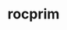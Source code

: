 ---
title: "rocprim"
layout: cache
categories: [package, develop]
meta: {"versions": ["5.7.1", "6.0.0", "6.0.2"], "compilers": ["gcc@=11.4.0"], "oss": ["ubuntu20.04"], "platforms": ["linux"], "targets": ["x86_64_v3"], "stacks": ["e4s", "root"], "num_specs": 10, "num_specs_by_stack": {"e4s": 10, "root": 10}}
spec_details: [{"hash": "3m4p3ui6poiby6fztgy7mrosjc2ms267", "compiler": "gcc@=11.4.0", "versions": ["6.0.0"], "os": "ubuntu20.04", "platform": "linux", "target": "x86_64_v3", "variants": ["amdgpu_target=auto", "build_system=cmake", "build_type=Release", "generator=make", "~ipo"], "stacks": ["e4s", "root"], "size": "-", "tarball": "https://binaries.spack.io/develop/build_cache/linux-ubuntu20.04-x86_64_v3/gcc-11.4.0/rocprim-6.0.0/linux-ubuntu20.04-x86_64_v3-gcc-11.4.0-rocprim-6.0.0-3m4p3ui6poiby6fztgy7mrosjc2ms267.spack"}, {"hash": "jtik4zr6ao4chsql5hqzay6zlscaatml", "compiler": "gcc@=11.4.0", "versions": ["5.7.1"], "os": "ubuntu20.04", "platform": "linux", "target": "x86_64_v3", "variants": ["amdgpu_target=auto", "build_system=cmake", "build_type=Release", "generator=make", "~ipo"], "stacks": ["e4s", "root"], "size": "-", "tarball": "https://binaries.spack.io/develop/build_cache/linux-ubuntu20.04-x86_64_v3/gcc-11.4.0/rocprim-5.7.1/linux-ubuntu20.04-x86_64_v3-gcc-11.4.0-rocprim-5.7.1-jtik4zr6ao4chsql5hqzay6zlscaatml.spack"}, {"hash": "dy26zmrkt5yt36iaf2i4sybdyui4y4oz", "compiler": "gcc@=11.4.0", "versions": ["5.7.1"], "os": "ubuntu20.04", "platform": "linux", "target": "x86_64_v3", "variants": ["amdgpu_target=auto", "build_system=cmake", "build_type=Release", "generator=make", "~ipo"], "stacks": ["e4s", "root"], "size": "-", "tarball": "https://binaries.spack.io/develop/build_cache/linux-ubuntu20.04-x86_64_v3/gcc-11.4.0/rocprim-5.7.1/linux-ubuntu20.04-x86_64_v3-gcc-11.4.0-rocprim-5.7.1-dy26zmrkt5yt36iaf2i4sybdyui4y4oz.spack"}, {"hash": "ke7vhf3bi2ryong2swtyffclyonawhei", "compiler": "gcc@=11.4.0", "versions": ["6.0.0"], "os": "ubuntu20.04", "platform": "linux", "target": "x86_64_v3", "variants": ["amdgpu_target=auto", "build_system=cmake", "build_type=Release", "generator=make", "~ipo"], "stacks": ["e4s", "root"], "size": "-", "tarball": "https://binaries.spack.io/develop/build_cache/linux-ubuntu20.04-x86_64_v3/gcc-11.4.0/rocprim-6.0.0/linux-ubuntu20.04-x86_64_v3-gcc-11.4.0-rocprim-6.0.0-ke7vhf3bi2ryong2swtyffclyonawhei.spack"}, {"hash": "p4msbwudhjqq6kv4fzwqx4d7p36y47bi", "compiler": "gcc@=11.4.0", "versions": ["5.7.1"], "os": "ubuntu20.04", "platform": "linux", "target": "x86_64_v3", "variants": ["amdgpu_target=auto", "build_system=cmake", "build_type=Release", "generator=make", "~ipo"], "stacks": ["e4s", "root"], "size": "-", "tarball": "https://binaries.spack.io/develop/build_cache/linux-ubuntu20.04-x86_64_v3/gcc-11.4.0/rocprim-5.7.1/linux-ubuntu20.04-x86_64_v3-gcc-11.4.0-rocprim-5.7.1-p4msbwudhjqq6kv4fzwqx4d7p36y47bi.spack"}, {"hash": "4773xnksqokpcqdhzwc4yjc5ivzumnyl", "compiler": "gcc@=11.4.0", "versions": ["5.7.1"], "os": "ubuntu20.04", "platform": "linux", "target": "x86_64_v3", "variants": ["amdgpu_target=auto", "build_system=cmake", "build_type=Release", "generator=make", "~ipo"], "stacks": ["e4s", "root"], "size": "-", "tarball": "https://binaries.spack.io/develop/build_cache/linux-ubuntu20.04-x86_64_v3/gcc-11.4.0/rocprim-5.7.1/linux-ubuntu20.04-x86_64_v3-gcc-11.4.0-rocprim-5.7.1-4773xnksqokpcqdhzwc4yjc5ivzumnyl.spack"}, {"hash": "rkjge5temoo3ms3342vz7a73liyyehk2", "compiler": "gcc@=11.4.0", "versions": ["6.0.2"], "os": "ubuntu20.04", "platform": "linux", "target": "x86_64_v3", "variants": ["amdgpu_target=auto", "build_system=cmake", "build_type=Release", "generator=make", "~ipo"], "stacks": ["e4s", "root"], "size": "-", "tarball": "https://binaries.spack.io/develop/build_cache/linux-ubuntu20.04-x86_64_v3/gcc-11.4.0/rocprim-6.0.2/linux-ubuntu20.04-x86_64_v3-gcc-11.4.0-rocprim-6.0.2-rkjge5temoo3ms3342vz7a73liyyehk2.spack"}, {"hash": "uagg4prvvlqgzxhsisjb57arwxt6l7to", "compiler": "gcc@=11.4.0", "versions": ["6.0.2"], "os": "ubuntu20.04", "platform": "linux", "target": "x86_64_v3", "variants": ["amdgpu_target=auto", "build_system=cmake", "build_type=Release", "generator=make", "~ipo"], "stacks": ["e4s", "root"], "size": "-", "tarball": "https://binaries.spack.io/develop/build_cache/linux-ubuntu20.04-x86_64_v3/gcc-11.4.0/rocprim-6.0.2/linux-ubuntu20.04-x86_64_v3-gcc-11.4.0-rocprim-6.0.2-uagg4prvvlqgzxhsisjb57arwxt6l7to.spack"}, {"hash": "bztdagnchdja2ofuzblbyo7ub4c45a2p", "compiler": "gcc@=11.4.0", "versions": ["6.0.0"], "os": "ubuntu20.04", "platform": "linux", "target": "x86_64_v3", "variants": ["amdgpu_target=auto", "build_system=cmake", "build_type=Release", "generator=make", "~ipo"], "stacks": ["e4s", "root"], "size": "-", "tarball": "https://binaries.spack.io/develop/build_cache/linux-ubuntu20.04-x86_64_v3/gcc-11.4.0/rocprim-6.0.0/linux-ubuntu20.04-x86_64_v3-gcc-11.4.0-rocprim-6.0.0-bztdagnchdja2ofuzblbyo7ub4c45a2p.spack"}, {"hash": "iqvpwngxmun3zpconmcvx5j2d46vp4y7", "compiler": "gcc@=11.4.0", "versions": ["6.0.2"], "os": "ubuntu20.04", "platform": "linux", "target": "x86_64_v3", "variants": ["amdgpu_target=auto", "build_system=cmake", "build_type=Release", "generator=make", "~ipo"], "stacks": ["e4s", "root"], "size": "-", "tarball": "https://binaries.spack.io/develop/build_cache/linux-ubuntu20.04-x86_64_v3/gcc-11.4.0/rocprim-6.0.2/linux-ubuntu20.04-x86_64_v3-gcc-11.4.0-rocprim-6.0.2-iqvpwngxmun3zpconmcvx5j2d46vp4y7.spack"}]
---